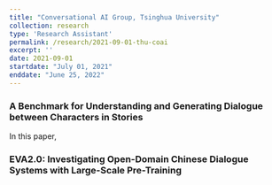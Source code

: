 ```yaml
---
title: "Conversational AI Group, Tsinghua University"
collection: research
type: 'Research Assistant'
permalink: /research/2021-09-01-thu-coai
excerpt: ''
date: 2021-09-01
startdate: "July 01, 2021"
enddate: "June 25, 2022"
---
```


### A Benchmark for Understanding and Generating Dialogue between Characters in Stories

In this paper,

### EVA2.0: Investigating Open-Domain Chinese Dialogue Systems with Large-Scale Pre-Training

